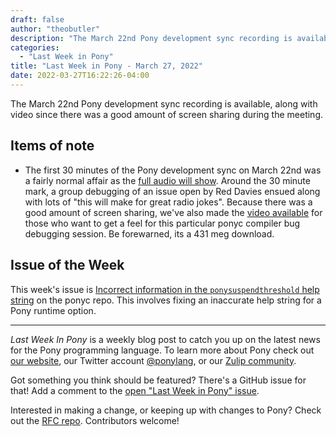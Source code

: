 ```yaml
---
draft: false
author: "theobutler"
description: "The March 22nd Pony development sync recording is available, along with video since there was a good amount of screen sharing during the meeting."
categories:
  - "Last Week in Pony"
title: "Last Week in Pony - March 27, 2022"
date: 2022-03-27T16:22:26-04:00
---
```


The March 22nd Pony development sync recording is available, along with video since there was a good amount of screen sharing during the meeting.

<!--more-->

## Items of note

- The first 30 minutes of the Pony development sync on March 22nd was a fairly normal affair as the [full audio will show](https://sync-recordings.ponylang.io/r/2022_03_22.m4a). Around the 30 minute mark, a group debugging of an issue open by Red Davies ensued along with lots of "this will make for great radio jokes". Because there was a good amount of screen sharing, we've also made the [video available](https://sync-recordings.ponylang.io/r/2022_03_22.mp4) for those who want to get a feel for this particular ponyc compiler bug debugging session. Be forewarned, its a 431 meg download.

## Issue of the Week

This week's issue is [Incorrect information in the `ponysuspendthreshold` help string](https://github.com/ponylang/ponyc/issues/3987) on the ponyc repo. This involves fixing an inaccurate help string for a Pony runtime option.

---

_Last Week In Pony_ is a weekly blog post to catch you up on the latest news for the Pony programming language. To learn more about Pony check out [our website](https://ponylang.io), our Twitter account [@ponylang](https://twitter.com/ponylang), or our [Zulip community](https://ponylang.zulipchat.com).

Got something you think should be featured? There's a GitHub issue for that! Add a comment to the [open "Last Week in Pony" issue](https://github.com/ponylang/ponylang.github.io/issues?q=is%3Aissue+is%3Aopen+label%3Alast-week-in-pony).

Interested in making a change, or keeping up with changes to Pony? Check out the [RFC repo](https://github.com/ponylang/rfcs). Contributors welcome!
